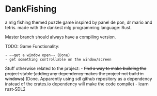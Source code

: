 # DankFishing
a mlg fishing themed puzzle game inspired by panel de pon, dr mario and tetris.
made with the dankest mlg programming language: Rust.

Master branch should always have a compiling version.

TODO:
  Game Functionality:

    - ~~get a window open~~ (Done)
    - get something controllable on the window/screen
    
  Stuff otherwise related to the project:
    - ~~find a way to make building the project stable (adding any dependency makes the project not build in windows)~~ (Done. Apparently using sdl github repository as a dependency instead of the crates.io dependency will make the code compile)
    - learn rust-SDL2

